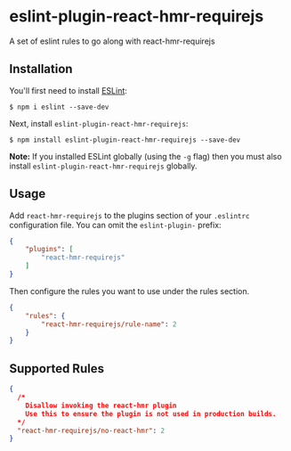 # eslint-plugin-react-hmr-requirejs

A set of eslint rules to go along with react-hmr-requirejs

## Installation

You'll first need to install [ESLint](http://eslint.org):

```
$ npm i eslint --save-dev
```

Next, install `eslint-plugin-react-hmr-requirejs`:

```
$ npm install eslint-plugin-react-hmr-requirejs --save-dev
```

**Note:** If you installed ESLint globally (using the `-g` flag) then you must also install `eslint-plugin-react-hmr-requirejs` globally.

## Usage

Add `react-hmr-requirejs` to the plugins section of your `.eslintrc` configuration file. You can omit the `eslint-plugin-` prefix:

```json
{
    "plugins": [
        "react-hmr-requirejs"
    ]
}
```


Then configure the rules you want to use under the rules section.

```json
{
    "rules": {
        "react-hmr-requirejs/rule-name": 2
    }
}
```

## Supported Rules

```json
{
  /*
    Disallow invoking the react-hmr plugin
    Use this to ensure the plugin is not used in production builds.
  */
  "react-hmr-requirejs/no-react-hmr": 2
}
```





